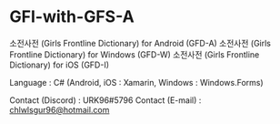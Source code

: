 # GFI-with-GFS-A
소전사전 (Girls Frontline Dictionary) for Android (GFD-A)
소전사전 (Girls Frontline Dictionary) for Windows (GFD-W)
소전사전 (Girls Frontline Dictionary) for iOS (GFD-I)

Language : C# (Android, iOS : Xamarin, Windows : Windows.Forms)

Contact (Discord) : URK96#5796
Contact (E-mail) : chlwlsgur96@hotmail.com
